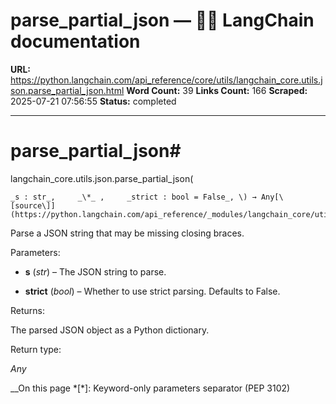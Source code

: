 # parse_partial_json — 🦜🔗 LangChain  documentation

**URL:** https://python.langchain.com/api_reference/core/utils/langchain_core.utils.json.parse_partial_json.html
**Word Count:** 39
**Links Count:** 166
**Scraped:** 2025-07-21 07:56:55
**Status:** completed

---

# parse\_partial\_json\#

langchain\_core.utils.json.parse\_partial\_json\(

    _s : str_,     _\*_ ,     _strict : bool = False_, \) → Any[\[source\]](https://python.langchain.com/api_reference/_modules/langchain_core/utils/json.html#parse_partial_json)\#     

Parse a JSON string that may be missing closing braces.

Parameters:     

  * **s** \(_str_\) – The JSON string to parse.

  * **strict** \(_bool_\) – Whether to use strict parsing. Defaults to False.

Returns:     

The parsed JSON object as a Python dictionary.

Return type:     

_Any_

__On this page   *[\*]: Keyword-only parameters separator (PEP 3102)